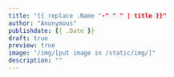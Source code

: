 ```yaml
---
title: "{{ replace .Name "-" " " | title }}"
author: "Anonymous"
publishdate: {{ .Date }}
draft: true
preview: true
image: "/img/[put image in /static/img/]"
description: ""
---
```


